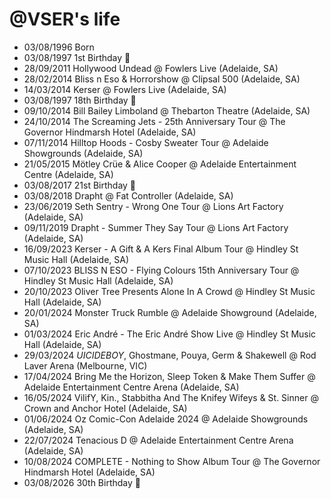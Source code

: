 @VSER's life
===============

- 03/08/1996 Born
- 03/08/1997 1st Birthday 🎈
- 28/09/2011 Hollywood Undead @ Fowlers Live (Adelaide, SA)
- 28/02/2014 Bliss n Eso & Horrorshow @ Clipsal 500 (Adelaide, SA)
- 14/03/2014 Kerser @ Fowlers Live (Adelaide, SA)
- 03/08/1997 18th Birthday 🎈
- 09/10/2014 Bill Bailey Limboland @ Thebarton Theatre (Adelaide, SA)
- 24/10/2014 The Screaming Jets - 25th Anniversary Tour @ The Governor Hindmarsh Hotel (Adelaide, SA)
- 07/11/2014 Hilltop Hoods - Cosby Sweater Tour @ Adelaide Showgrounds (Adelaide, SA)
- 21/05/2015 Mötley Crüe & Alice Cooper @ Adelaide Entertainment Centre (Adelaide, SA)
- 03/08/2017 21st Birthday 🎈
- 03/08/2018 Drapht @ Fat Controller (Adelaide, SA)
- 23/06/2019 Seth Sentry - Wrong One Tour @ Lions Art Factory (Adelaide, SA)
- 09/11/2019 Drapht - Summer They Say Tour @ Lions Art Factory (Adelaide, SA)
- 16/09/2023 Kerser - A Gift & A Kers Final Album Tour @ Hindley St Music Hall (Adelaide, SA)
- 07/10/2023 BLISS N ESO - Flying Colours 15th Anniversary Tour @ Hindley St Music Hall (Adelaide, SA)
- 20/10/2023 Oliver Tree Presents Alone In A Crowd @ Hindley St Music Hall (Adelaide, SA)
- 20/01/2024 Monster Truck Rumble @ Adelaide Showground (Adelaide, SA)
- 01/03/2024 Eric André - The Eric André Show Live @ Hindley St Music Hall (Adelaide, SA)
- 29/03/2024 $UICIDEBOY$, Ghostmane, Pouya, Germ & Shakewell @ Rod Laver Arena (Melbourne, VIC)
- 17/04/2024 Bring Me the Horizon, Sleep Token & Make Them Suffer @ Adelaide Entertainment Centre Arena (Adelaide, SA)
- 16/05/2024 VilifY, Kin., Stabbitha And The Knifey Wifeys & St. Sinner @ Crown and Anchor Hotel (Adelaide, SA)
- 01/06/2024 Oz Comic-Con Adelaide 2024 @ Adelaide Showgrounds (Adelaide, SA)
- 22/07/2024 Tenacious D @ Adelaide Entertainment Centre Arena (Adelaide, SA)
- 10/08/2024 COMPLETE - Nothing to Show Album Tour @ The Governor Hindmarsh Hotel (Adelaide, SA)
- 03/08/2026 30th Birthday 🎈
